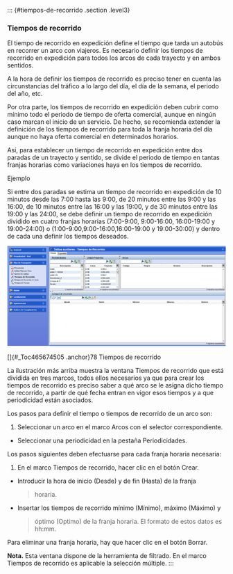 ::: {#tiempos-de-recorrido .section .level3}
### Tiempos de recorrido

El tiempo de recorrido en expedición define el tiempo que tarda un
autobús en recorrer un arco con viajeros. Es necesario definir los
tiempos de recorrido en expedición para todos los arcos de cada trayecto
y en ambos sentidos.

A la hora de definir los tiempos de recorrido es preciso tener en cuenta
las circunstancias del tráfico a lo largo del día, el día de la semana,
el periodo del año, etc.

Por otra parte, los tiempos de recorrido en expedición deben cubrir como
mínimo todo el periodo de tiempo de oferta comercial, aunque en ningún
caso marcan el inicio de un servicio. De hecho, se recomienda extender
la definición de los tiempos de recorrido para toda la franja horaria
del día aunque no haya oferta comercial en determinados horarios.

Así, para establecer un tiempo de recorrido en expedición entre dos
paradas de un trayecto y sentido, se divide el periodo de tiempo en
tantas franjas horarias como variaciones haya en los tiempos de
recorrido.

Ejemplo

Si entre dos paradas se estima un tiempo de recorrido en expedición de
10 minutos desde las 7:00 hasta las 9:00, de 20 minutos entre las 9:00 y
las 16:00, de 10 minutos entre las 16:00 y las 19:00, y de 30 minutos
entre las 19:00 y las 24:00, se debe definir un tiempo de recorrido en
expedición dividido en cuatro franjas horarias (7:00-9:00, 9:00-16:00,
16:00-19:00 y 19:00-24:00) o (1:00-9:00,9:00-16:00,16:00-19:00 y
19:00-30:00) y dentro de cada una definir los tiempos deseados.

![](../media/file112.png)

[]{#_Toc465674505 .anchor}78 Tiempos de recorrido

La ilustración más arriba muestra la ventana Tiempos de recorrido que
está dividida en tres marcos, todos ellos necesarios ya que para crear
los tiempos de recorrido es preciso saber a qué arco se le asigna dicho
tiempo de recorrido, a partir de qué fecha entran en vigor esos tiempos
y a que periodicidad están asociados.

Los pasos para definir el tiempo o tiempos de recorrido de un arco son:

1.  Seleccionar un arco en el marco Arcos con el selector
    correspondiente.

-   Seleccionar una periodicidad en la pestaña Periodicidades.

Los pasos siguientes deben efectuarse para cada franja horaria
necesaria:

1.  En el marco Tiempos de recorrido, hacer clic en el botón Crear.

-   Introducir la hora de inicio (Desde) y de fin (Hasta) de la franja
    > horaria.

-   Insertar los tiempos de recorrido mínimo (Mínimo), máximo (Máximo) y
    > óptimo (Optimo) de la franja horaria. El formato de estos datos es
    > hh:mm.

Para eliminar una franja horaria, hay que hacer clic en el botón Borrar.

**Nota.** Esta ventana dispone de la herramienta de filtrado. En el
marco Tiempos de recorrido es aplicable la selección múltiple.
:::
